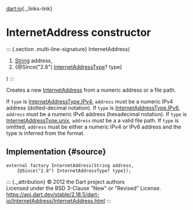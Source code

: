 [dart:io](../../dart-io/dart-io-library){._links-link}

InternetAddress constructor
===========================

::: {.section .multi-line-signature}
InternetAddress(

1.  [String](../../dart-core/string-class) address,
2.  {\@Since(\"2.8\")
    [InternetAddressType](../internetaddresstype-class)? type}

)
:::

Creates a new [InternetAddress](../internetaddress-class) from a numeric
address or a file path.

If `type` is
[InternetAddressType.IPv4](../internetaddresstype/ipv4-constant),
`address` must be a numeric IPv4 address (dotted-decimal notation). If
`type` is
[InternetAddressType.IPv6](../internetaddresstype/ipv6-constant),
`address` must be a numeric IPv6 address (hexadecimal notation). If
`type` is
[InternetAddressType.unix](../internetaddresstype/unix-constant),
`address` must be a a valid file path. If `type` is omitted, `address`
must be either a numeric IPv4 or IPv6 address and the type is inferred
from the format.

Implementation {#source}
--------------

``` {.language-dart data-language="dart"}
external factory InternetAddress(String address,
    {@Since("2.8") InternetAddressType? type});
```

::: {._attribution}
© 2012 the Dart project authors\
Licensed under the BSD 3-Clause \"New\" or \"Revised\" License.\
<https://api.dart.dev/stable/2.18.5/dart-io/InternetAddress/InternetAddress.html>
:::
